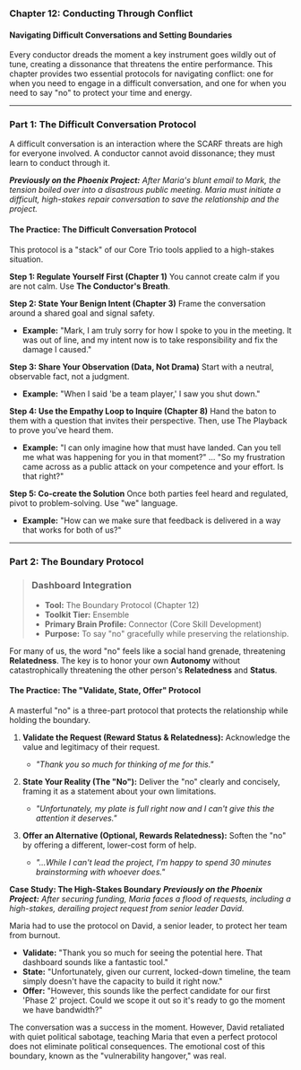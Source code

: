### **Chapter 12: Conducting Through Conflict**
#### Navigating Difficult Conversations and Setting Boundaries

Every conductor dreads the moment a key instrument goes wildly out of tune, creating a dissonance that threatens the entire performance. This chapter provides two essential protocols for navigating conflict: one for when you need to engage in a difficult conversation, and one for when you need to say "no" to protect your time and energy.

---
### **Part 1: The Difficult Conversation Protocol**

A difficult conversation is an interaction where the SCARF threats are high for everyone involved. A conductor cannot avoid dissonance; they must learn to conduct through it.

***Previously on the Phoenix Project:*** *After Maria's blunt email to Mark, the tension boiled over into a disastrous public meeting. Maria must initiate a difficult, high-stakes repair conversation to save the relationship and the project.*

#### **The Practice: The Difficult Conversation Protocol**

This protocol is a "stack" of our Core Trio tools applied to a high-stakes situation.

**Step 1: Regulate Yourself First (Chapter 1)**
You cannot create calm if you are not calm. Use **The Conductor's Breath**.

**Step 2: State Your Benign Intent (Chapter 3)**
Frame the conversation around a shared goal and signal safety.
*   **Example:** "Mark, I am truly sorry for how I spoke to you in the meeting. It was out of line, and my intent now is to take responsibility and fix the damage I caused."

**Step 3: Share Your Observation (Data, Not Drama)**
Start with a neutral, observable fact, not a judgment.
*   **Example:** "When I said 'be a team player,' I saw you shut down."

**Step 4: Use the Empathy Loop to Inquire (Chapter 8)**
Hand the baton to them with a question that invites their perspective. Then, use The Playback to prove you've heard them.
*   **Example:** "I can only imagine how that must have landed. Can you tell me what was happening for you in that moment?" ... "So my frustration came across as a public attack on your competence and your effort. Is that right?"

**Step 5: Co-create the Solution**
Once both parties feel heard and regulated, pivot to problem-solving. Use "we" language.
*   **Example:** "How can we make sure that feedback is delivered in a way that works for both of us?"

---
### **Part 2: The Boundary Protocol**

> ### **Dashboard Integration**
>
> *   **Tool:** The Boundary Protocol (Chapter 12)
> *   **Toolkit Tier:** Ensemble
> *   **Primary Brain Profile:** Connector (Core Skill Development)
> *   **Purpose:** To say "no" gracefully while preserving the relationship.

For many of us, the word "no" feels like a social hand grenade, threatening **Relatedness**. The key is to honor your own **Autonomy** without catastrophically threatening the other person's **Relatedness** and **Status**.

#### **The Practice: The "Validate, State, Offer" Protocol**

A masterful "no" is a three-part protocol that protects the relationship while holding the boundary.

1.  **Validate the Request (Reward Status & Relatedness):** Acknowledge the value and legitimacy of their request.
    *   *"Thank you so much for thinking of me for this."*

2.  **State Your Reality (The "No"):** Deliver the "no" clearly and concisely, framing it as a statement about your own limitations.
    *   *"Unfortunately, my plate is full right now and I can't give this the attention it deserves."*

3.  **Offer an Alternative (Optional, Rewards Relatedness):** Soften the "no" by offering a different, lower-cost form of help.
    *   *"...While I can't lead the project, I'm happy to spend 30 minutes brainstorming with whoever does."*

**Case Study: The High-Stakes Boundary**
***Previously on the Phoenix Project:*** *After securing funding, Maria faces a flood of requests, including a high-stakes, derailing project request from senior leader David.*

Maria had to use the protocol on David, a senior leader, to protect her team from burnout.

*   **Validate:** "Thank you so much for seeing the potential here. That dashboard sounds like a fantastic tool."
*   **State:** "Unfortunately, given our current, locked-down timeline, the team simply doesn't have the capacity to build it right now."
*   **Offer:** "However, this sounds like the perfect candidate for our first 'Phase 2' project. Could we scope it out so it's ready to go the moment we have bandwidth?"

The conversation was a success in the moment. However, David retaliated with quiet political sabotage, teaching Maria that even a perfect protocol does not eliminate political consequences. The emotional cost of this boundary, known as the "vulnerability hangover," was real.
      
